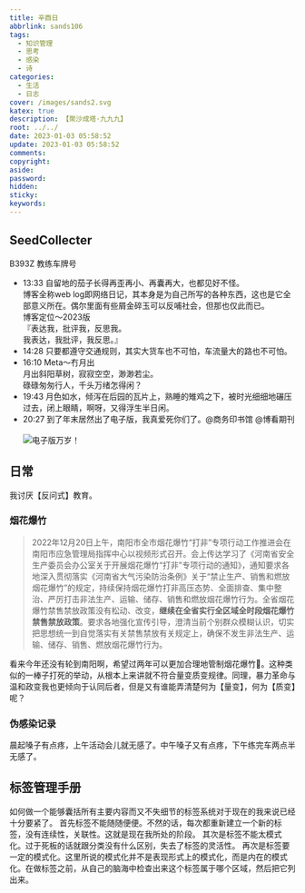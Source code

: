 ```yaml
---
title: 辛酉日
abbrlink: sands106
tags:
  - 知识管理
  - 思考
  - 感染
  - 诗
categories:
  - 生活
  - 日志
cover: /images/sands2.svg
katex: true
description: 【聚沙成塔·九九九】
root: ../../
date: 2023-01-03 05:58:52
update: 2023-01-03 05:58:52
comments:
copyright:
aside:
password:
hidden:
sticky:
keywords:
---
```


## SeedCollecter
B393Z 教练车牌号
- 13:33 自留地的茄子长得再歪再小、再囊再大，也都见好不怪。<br>博客全称web log即网络日记，其本身是为自己所写的各种东西，这也是它全部意义所在。偶尔里面有些屑金碎玉可以反哺社会，但那也仅此而已。<br>博客定位～2023版<br>『表达我，批评我，反思我。<br>我表达，我批评，我反思。』
- 14:28 只要都遵守交通规则，其实大货车也不可怕，车流量大的路也不可怕。
- 16:10 Meta～冇月出<br>月出斜阳草树，寂寂空空，渺渺若尘。<br>碌碌匆匆行人，千头万绪怎得闲？
- 19:43 月色如水，倾泻在后园的瓦片上，熟睡的雉鸡之下，被时光细细地碾压过去，闭上眼睛，啊呀，又得浮生半日闲。
- 20:27 到了年末居然出了电子版，我真爱死你们了。@商务印书馆 @博看期刊<br><br>![电子版万岁！](/images/20230102/Pasted%20Image%2020230103202555.jpeg)

## 日常
我讨厌【反问式】教育。
### 烟花爆竹
> 2022年12月20日上午，南阳市全市烟花爆竹“打非”专项行动工作推进会在南阳市应急管理局指挥中心以视频形式召开。会上传达学习了《河南省安全生产委员会办公室关于开展烟花爆竹“打非”专项行动的通知》，通知要求各地深入贯彻落实《河南省大气污染防治条例》关于“禁止生产、销售和燃放烟花爆竹”的规定，持续保持烟花爆竹打非高压态势、全面排查、集中整治、严厉打击非法生产、运输、储存、销售和燃放烟花爆竹行为。全省烟花爆竹禁售禁放政策没有松动、改变，**继续在全省实行全区域全时段烟花爆竹禁售禁放政策**。要求各地强化宣传引导，澄清当前个别群众模糊认识，切实把思想统一到自觉落实有关禁售禁放有关规定上，确保不发生非法生产、运输、储存、销售、燃放烟花爆竹行为。

看来今年还没有轮到南阳啊，希望过两年可以更加合理地管制烟花爆竹🧨。这种类似的一棒子打死的举动，从根本上来讲就不符合量变质变规律。同理，暴力革命与温和政变我也更倾向于认同后者，但是又有谁能弄清楚何为【量变】，何为【质变】呢？

### 伪感染记录
晨起嗓子有点疼，上午活动会儿就无感了。中午嗓子又有点疼，下午练完车两点半无感了。

## 标签管理手册
如何做一个能够囊括所有主要内容而又不失细节的标签系统对于现在的我来说已经十分要紧了。
首先标签不能随随便便。不然的话，每次都重新建立一个新的标签，没有连续性，关联性。这就是现在我所处的阶段。
其次是标签不能太模式化。过于死板的话就跟分类没有什么区别，失去了标签的灵活性。
再次是标签要一定的模式化。这里所说的模式化并不是表现形式上的模式化，而是内在的模式化。在做标签之前，从自己的脑海中检查出来这个标签属于哪个区域，然后把它列出来。
